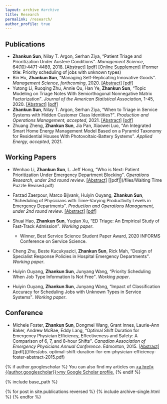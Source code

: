 ```yaml
---
layout: archive #archive
title: Research
permalink: /research/
author_profile: true
---
```


## Publications

* **Zhankun Sun**, Nilay T. Argon, Serhan Ziya, <q>Patient Triage and Prioritization Under Austere Conditions</q>. _Management Science_, 64(10):4471-4489, 2018. [\[Abstract\]](/abstract/Mass-Casualty-Triage) [\[pdf\]](/files/Sun-Argon-Ziya_Final.pdf) [\[Online Supplement\]](/files/mnsc.2017.2855-sm.pdf) (Former title: Priority scheduling of jobs with unknown types)
* Bin Hu, **Zhankun Sun**, <q>Managing Self-Replicating Innovative Goods</q>. _Management Science, forthcoming_, 2020. [\[Abstract\]](/abstract/MS-Self-Replicating) [\[pdf\]](/files/replication_Final.pdf)
* Yutong Li, Ruoqing Zhu, Annie Qu, Han Ye, **Zhankun Sun**, <q>Topic Modeling on Triage Notes With Semiorthogonal Nonnegative Matrix Factorization</q>. _Journal of the American Statistical Association_, 1-45, 2020. [\[Abstract\]](/abstract/ED-Text-Mining) [\[pdf\]](https://arxiv.org/abs/1805.02306)
* **Zhankun Sun**, Nilay T. Argon, Serhan Ziya, <q>When to Triage in Service Systems with Hidden Customer Class Identities?</q>. _Production and Operations Management, accepted_, 2021. [\[Abstract\]](/abstract/When-to-Triage) [\[pdf\]](/files/Sun-Argon-Ziya-Arrival-POM.pdf)
* Zhuang Zheng, **Zhankun Sun**, Jia Pan, Xiaowei Luo, <q>An Integrated Smart Home Energy Management Model Based on a Pyramid Taxonomy for Residential Houses With Photovoltaic-Battery Systems</q>. _Applied Energy, accepted_, 2021.

## Working Papers
* Wenhao Li, **Zhankun Sun**, L. Jeff Hong, <q>Who is Next: Patient Prioritization Under Emergency Department Blocking</q>. _Operations Research, under 2nd round review_. [\[Abstract\]](/abstract/ED-Who-is-Next) [\[pdf\]](/files/Waiting Time Puzzle Revised.pdf)
* Farzad Zaerpour, Marco Bijvank, Huiyin Ouyang, **Zhankun Sun**, <q>Scheduling of Physicians with Time-Varying Productivity Levels in Emergency Departments</q>. _Production and Operations Management, under 2nd round review_. [\[Abstract\]](/abstract/ED-Physician-Scheduling) [\[pdf\]](/files/Physician_Rostering_v4.pdf)
* Shuai Hao, **Zhankun Sun**, Yuqian Xu, <q>ED Triage: An Empirical Study of Fast-Track Admission</q>. _Working paper_.
  - Winner, Best Service Science Student Paper Award, 2020 INFORMS Conference on Service Science.

* Cheng Zhu, Beste Kucukyazici, **Zhankun Sun**,  Rick Mah, <q>Design of Specialist Response Policies in Hospital Emergency Departments</q>. _Working paper_.
* Huiyin Ouyang, **Zhankun Sun**, Junyang Wang, <q>Priority Scheduling When Job Type Information Is Not Free</q>. _Working paper_.
* Huiyin Ouyang, **Zhankun Sun**, Junyang Wang, <q>Impact of Classification Accuracy for Scheduling Jobs with Unknown Types in Service Systems</q>. _Working paper_.

## Conference

* Michele Foster, **Zhankun Sun**, Dongmei Wang, Grant Innes, Laurie-Ann Baker, Andrew McRae, Eddy Lang, <q>Optimal Shift Duration for Emergency Physician Efficiency, Effectiveness and Safety: A Comparison of 6, 7, and 8-hour Shifts</q>. _Canadian Association of Emergency Physicians Annual Conference_. Edmonton, 2015. [\[Abstract\]](https://cumming.ucalgary.ca/sites/default/files/teams/127/abs.%20optimal-shift-duration-for-em-physician-efficiency-foster-abstract-2015.pdf) [\[pdf\]](/files/abs. optimal-shift-duration-for-em-physician-efficiency-foster-abstract-2015.pdf)


<!---
## Working in Progress
* Huiyin Ouyang, **Zhankun Sun**, <q>On Scheduling a Two-Class Queue with Concave Waiting Cost</q>. _Working paper_.
* <q>Allocation of Intensive Care Unit Beds with Patient Abandonment and Readmission</q>, with H. Ouyang.
* <q>Admission Control under Imperfect Customer Information</q>, with H. Ouyang.
* <q>Mining Triage Notes to Predict Hospital Admissions from Emergency Departments</q>, with H. Ye, et al.

<ol start="9">
    <li><q>Allocation of Intensive Care Unit Beds with Readmission</q>, with H. Ouyang.</li>
    <li><q>Admission Control under Imperfect Customer Information</q>, with H. Ouyang.</li>
    <li><q>Mining Triage Notes to Predict Hospital Admissions from Emergency Departments</q>, with H. Ye, et al.</li>
</ol>
--->

{% if author.googlescholar %}
  You can also find my articles on <u><a href=</q>{{author.googlescholar}}</q>>my Google Scholar profile</a>.</u>
{% endif %}

{% include base_path %}

{% for post in site.publications reversed %}
  {% include archive-single.html %}
{% endfor %}

